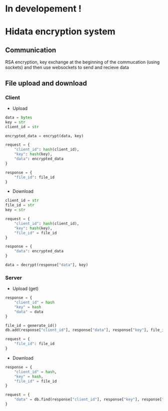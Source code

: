 # In developement !

# Hidata encryption system

## Communication
RSA encryption, key exchange at the beginning of the commucation (using sockets) and then use websockets to send and recieve data
## File upload and download
### Client
* Upload
```py
data = bytes
key = str
client_id = str

encrypted_data = encrypt(data, key)

request = {
	"client_id": hash(client_id),
	"key": hash(key),
	"data": encrypted_data
}

response = {
	"file_id": file_id
}
```
* Download
```py
client_id = str
file_id = str
key = str

request = {
	"client_id": hash(client_id),
	"key": hash(key),
	"file_id" = file_id
}

response = {
	"data": encrypted_data
}

data = decrypt(response["data"], key)
```
### Server
* Upload (get)
```py
response = {
	"client_id" = hash
	"key" = hash
	"data" = data
}

file_id = generate_id()
db.add(response["client_id"], response["data"], response["key"], file_id)

request = {
	"file_id": file_id
}
```
* Download
```py
response = {
	"client_id" = hash,
	"key" = hash,
	"file_id" = file_id
}

request = {
	"data" = db.find(response["client_id"], response["key"], response["file_id"])
}
```

